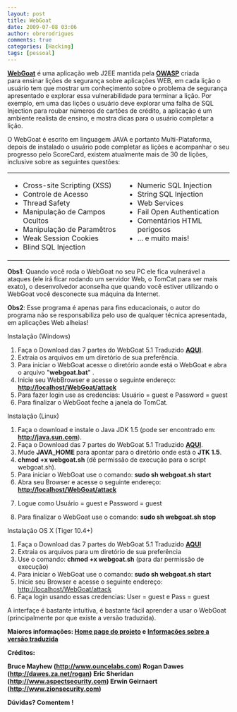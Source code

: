 ```yaml
---
layout: post
title: WebGoat
date: 2009-07-08 03:06
author: obrerodrigues
comments: true
categories: [Hacking]
tags: [pessoal]
---
```

<strong><a href="http://www.owasp.org/index.php/Category:OWASP_WebGoat_Project" target="_blank">WebGoat</a></strong> é uma aplicação web J2EE mantida pela <strong><a href="http://www.owasp.org/" target="_blank">OWASP</a></strong> criada para ensinar lições de segurança sobre aplicações WEB, em cada lição o usuário tem que mostrar um conheçimento sobre o problema de segurança apresentado e explorar essa vulnerabilidade para terminar a lição. Por exemplo, em uma das lições o usuário deve explorar uma falha de SQL Injection para roubar números de cartões de crédito, a aplicação é um ambiente realista de ensino, e mostra dicas para o usuário completar a lição.

O WebGoat é escrito em linguagem JAVA e portanto Multi-Plataforma, depois de instalado o usuário pode completar as lições e acompanhar o seu progresso pelo ScoreCard, existem atualmente mais de 30 de lições, inclusive sobre as seguintes questões:

<!--more-->
<table border="0">
<tbody>
<tr>
<td valign="top">
<ul>
	<li>Cross-site Scripting (XSS)</li>
	<li>Controle de Acesso</li>
	<li>Thread Safety</li>
	<li>Manipulação de Campos Ocultos</li>
	<li>Manipulação de Paramêtros</li>
	<li>Weak Session Cookies</li>
	<li>Blind SQL Injection</li>
</ul>
</td>
<td valign="top">
<ul>
	<li>Numeric SQL Injection</li>
	<li>String SQL Injection</li>
	<li>Web Services</li>
	<li>Fail Open Authentication</li>
	<li>Comentários HTML perigosos</li>
	<li>... e muito mais!</li>
</ul>
</td>
</tr>
</tbody>
</table>
<p style="text-align:left;"><strong>Obs1</strong>: Quando você roda o WebGoat no seu PC ele fica vulnerável a ataques (ele irá ficar rodando um servidor Web, o TomCat para ser mais exato), o desenvolvedor aconselha que quando você estiver utilizando o WebGoat você desconecte sua máquina da Internet.
<p style="text-align:left;"><strong>Obs2</strong>: Esse programa é apenas para fins educacionais, o autor do programa não se responsabiliza pelo uso de qualquer técnica apresentada, em aplicações Web alheias!


Instalação (Windows)
<ol>
	<li>
Faça o Download das 7 partes do WebGoat 5.1 Traduzido <a href="http://code.google.com/p/webgoat-ptbr/downloads/list" target="_blank"><strong>AQUI</strong></a>.</div></li>
	<li>
Extraia os arquivos em um diretório de sua preferência.</div></li>
	<li>
Para iniciar o WebGoat acesse o diretório aonde está o WebGoat e abra o arquivo "<strong>webgoat.bat</strong>" .</div></li>
	<li>
Inicie seu WebBrowser e acesse o seguinte endereço: <a href="http://localhost/WebGoat/attack"><strong>http://localhost/WebGoat/attack</strong></a></div></li>
	<li>
Para fazer login use as credencias: Usuário = guest e Password = guest</div></li>
	<li>
Para finalizar o WebGoat feche a janela do TomCat.</div></li>
</ol>

Instalação (Linux)
<ol>
	<li>
Faça o download e instale o Java JDK 1.5 (pode ser encontrado em:<strong> </strong><a href="http://java.sun.com"><strong>http://java.sun.com</strong></a>).</div></li>
	<li>
Faça o Download das 7 partes do WebGoat 5.1 Traduzido <a href="http://code.google.com/p/webgoat-ptbr/downloads/list" target="_blank"><strong>AQUI</strong></a>.</div></li>
	<li>
Mude <strong>JAVA_HOME</strong> para apontar para o diretório onde está o <strong>JTK 1.5</strong>.</div></li>
	<li>
<strong>chmod +x webgoat.sh</strong> (dê permissão de execução para o script webgoat.sh).</div></li>
	<li>
Para iniciar o WebGoat use o comando: <strong>sudo sh webgoat.sh start</strong></div></li>
	<li>
Abra seu Browser e acesse o seguinte endereço: <a href="http://localhost/WebGoat/attack"><strong>http://localhost/WebGoat/attack</strong></a></div></li>
	<li>
<p style="text-align:left;">Logue como Usuário = guest e Password = guest
</li>
	<li>
<p style="text-align:left;">Para finalizar o WebGoat use o comando: <strong>sudo sh webgoat.sh stop</strong>
</li>
</ol>

Instalação OS X (Tiger 10.4+)
<ol>
	<li>
Faça o Download das 7 partes do WebGoat 5.1 Traduzido <a href="http://code.google.com/p/webgoat-ptbr/downloads/list" target="_blank"><strong>AQUI</strong></a></div></li>
	<li>
Extraia os arquivos para um diretório de sua preferência</div></li>
	<li>
Use o comando: <strong>chmod +x webgoat.sh</strong> (para dar permissão de execução)</div></li>
	<li>
Para iniciar o WebGoat use o comando: <strong>sudo sh webgoat.sh start</strong></div></li>
	<li>
Inicie seu Browser e acesse o seguinte endereço: <a href="http://localhost/WebGoat/attack">http://localhost/WebGoat/attack</a></div></li>
	<li>
Faça login usando essas credencias: User = guest e Pass = guest</div></li>
</ol>
<p style="text-align:left;">
<p style="text-align:left;">A interfaçe é bastante intuitiva, é bastante fácil aprender a usar o WebGoat (principalmente por que existe a versão traduzida).
<p style="text-align:left;"><strong>Maiores informações: </strong><strong><a href="http://www.owasp.org/index.php/Category:OWASP_WebGoat_Project" target="_blank">Home page do projeto</a> e </strong><strong><a href="http://softwareseguro.blogspot.com/2008/05/webgoat-51-em-portugus.html" target="_blank">Informações sobre a versão traduzida</a></strong>
<p style="text-align:left;"><strong>Créditos: </strong>
<p style="text-align:left;"><strong>Bruce Mayhew (</strong><a href="http://www.ouncelabs.com"><strong>http://www.ouncelabs.com</strong></a><strong>)
Rogan Dawes (</strong><a href="http://dawes.za.net/rogan"><strong>http://dawes.za.net/rogan</strong></a><strong>)
Eric Sheridan (</strong><a href="http://www.aspectsecurity.com"><strong>http://www.aspectsecurity.com</strong></a><strong>)
Erwin Geirnaert (</strong><a href="http://www.zionsecurity.com"><strong>http://www.zionsecurity.com</strong></a><strong>)</strong>
<p style="text-align:left;"><strong>Dúvidas? Comentem !</strong>
